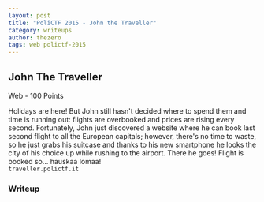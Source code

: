 ```yaml
---
layout: post
title: "PoliCTF 2015 - John the Traveller"
category: writeups
author: thezero
tags: web polictf-2015
---
```


## John The Traveller
Web - 100 Points

Holidays are here! But John still hasn't decided where to spend them and time is running out: flights are overbooked and prices are rising every second. Fortunately, John just discovered a website where he can book last second flight to all the European capitals; however, there's no time to waste, so he just grabs his suitcase and thanks to his new smartphone he looks the city of his choice up while rushing to the airport. There he goes! Flight is booked so... hauskaa lomaa!<br/>
`traveller.polictf.it`

### Writeup
